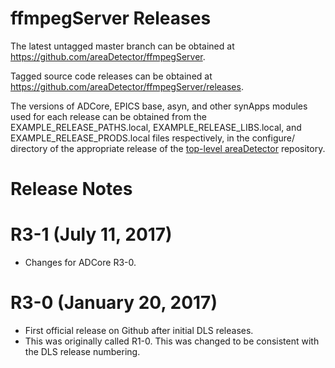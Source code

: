 ffmpegServer Releases
======================

The latest untagged master branch can be obtained at
https://github.com/areaDetector/ffmpegServer.

Tagged source code releases can be obtained at 
https://github.com/areaDetector/ffmpegServer/releases.

The versions of ADCore, EPICS base, asyn, and other synApps modules used for each release can be obtained from 
the EXAMPLE_RELEASE_PATHS.local, EXAMPLE_RELEASE_LIBS.local, and EXAMPLE_RELEASE_PRODS.local
files respectively, in the configure/ directory of the appropriate release of the 
[top-level areaDetector](https://github.com/areaDetector/areaDetector) repository.


Release Notes
=============

R3-1 (July 11, 2017)
========================
* Changes for ADCore R3-0.


R3-0 (January 20, 2017)
========================
* First official release on Github after initial DLS releases.
* This was originally called R1-0.  This was changed to be consistent with the DLS release numbering.


